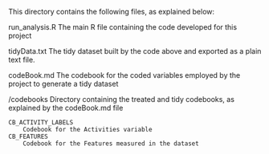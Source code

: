 This directory contains the following files, as explained below:

run_analysis.R
    The main R file containing the code developed for this project

tidyData.txt
    The tidy dataset built by the code above and exported as a plain text file.

codeBook.md
    The codebook for the coded variables employed by the project to generate a tidy dataset

/codebooks
    Directory containing the treated and tidy codebooks, as explained by the codeBook.md file

    CB_ACTIVITY_LABELS
        Codebook for the Activities variable
    CB_FEATURES
        Codebook for the Features measured in the dataset